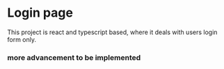 # Login page

This project is react and typescript based, where it deals with users login form only.

### more advancement to be implemented